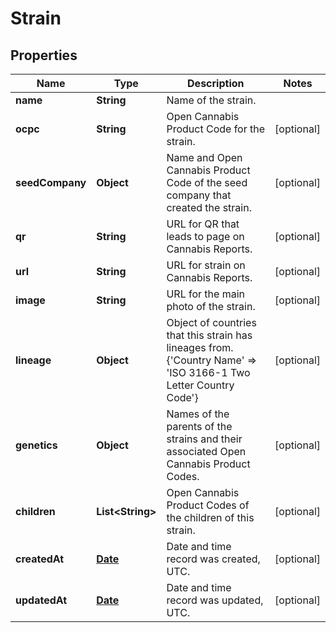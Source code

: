 
# Strain

## Properties
Name | Type | Description | Notes
------------ | ------------- | ------------- | -------------
**name** | **String** | Name of the strain. | 
**ocpc** | **String** | Open Cannabis Product Code for the strain. |  [optional]
**seedCompany** | **Object** | Name and Open Cannabis Product Code of the seed company that created the strain. |  [optional]
**qr** | **String** | URL for QR that leads to page on Cannabis Reports. |  [optional]
**url** | **String** | URL for strain on Cannabis Reports. |  [optional]
**image** | **String** | URL for the main photo of the strain. |  [optional]
**lineage** | **Object** | Object of countries that this strain has lineages from. {&#39;Country Name&#39; &#x3D;&gt; &#39;ISO 3166-1 Two Letter Country Code&#39;} |  [optional]
**genetics** | **Object** | Names of the parents of the strains and their associated Open Cannabis Product Codes. |  [optional]
**children** | **List&lt;String&gt;** | Open Cannabis Product Codes of the children of this strain. |  [optional]
**createdAt** | [**Date**](Date.md) | Date and time record was created, UTC. |  [optional]
**updatedAt** | [**Date**](Date.md) | Date and time record was updated, UTC. |  [optional]



